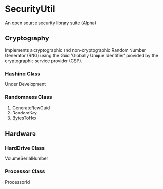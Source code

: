 # SecurityUtil
An open source security library suite (Alpha)

## Cryptography
Implements a cryptographic and non-cryptographic Random Number Generator (RNG) using the Guid 'Globally Unique Identifier' provided by the cryptographic service provider (CSP).

### Hashing Class
Under Development

### Randomness Class
1. GenerateNewGuid
2. RandomKey
3. BytesToHex

## Hardware
### HardDrive Class
VolumeSerialNumber

### Processor Class
ProcessorId
